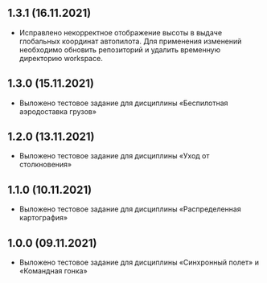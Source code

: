 1.3.1 (16.11.2021)
-----------------
* Исправлено некорректное отображение высоты в выдаче глобальных координат автопилота.
Для применения изменений необходимо обновить репозиторий и удалить временную директорию workspace.

1.3.0 (15.11.2021)
-----------------
* Выложено тестовое задание для дисциплины «Беспилотная аэродоставка грузов»

1.2.0 (13.11.2021)
-----------------
* Выложено тестовое задание для дисциплины «Уход от столкновения»

1.1.0 (10.11.2021)
-----------------
* Выложено тестовое задание для дисциплины «Распределенная картография»

1.0.0 (09.11.2021)
-----------------
* Выложено тестовое задание для дисциплины «Синхронный полет» и «Командная гонка»
